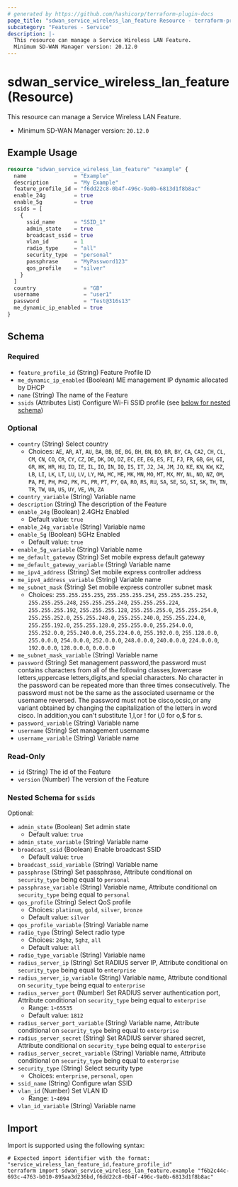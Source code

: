 ```yaml
---
# generated by https://github.com/hashicorp/terraform-plugin-docs
page_title: "sdwan_service_wireless_lan_feature Resource - terraform-provider-sdwan"
subcategory: "Features - Service"
description: |-
  This resource can manage a Service Wireless LAN Feature.
  Minimum SD-WAN Manager version: 20.12.0
---
```


# sdwan_service_wireless_lan_feature (Resource)

This resource can manage a Service Wireless LAN Feature.
  - Minimum SD-WAN Manager version: `20.12.0`

## Example Usage

```terraform
resource "sdwan_service_wireless_lan_feature" "example" {
  name               = "Example"
  description        = "My Example"
  feature_profile_id = "f6dd22c8-0b4f-496c-9a0b-6813d1f8b8ac"
  enable_24g         = true
  enable_5g          = true
  ssids = [
    {
      ssid_name      = "SSID_1"
      admin_state    = true
      broadcast_ssid = true
      vlan_id        = 1
      radio_type     = "all"
      security_type  = "personal"
      passphrase     = "MyPassword123"
      qos_profile    = "silver"
    }
  ]
  country               = "GB"
  username              = "user1"
  password              = "Test@316s13"
  me_dynamic_ip_enabled = true
}
```

<!-- schema generated by tfplugindocs -->
## Schema

### Required

- `feature_profile_id` (String) Feature Profile ID
- `me_dynamic_ip_enabled` (Boolean) ME management IP dynamic allocated by DHCP
- `name` (String) The name of the Feature
- `ssids` (Attributes List) Configure Wi-Fi SSID profile (see [below for nested schema](#nestedatt--ssids))

### Optional

- `country` (String) Select country
  - Choices: `AE`, `AR`, `AT`, `AU`, `BA`, `BB`, `BE`, `BG`, `BH`, `BN`, `BO`, `BR`, `BY`, `CA`, `CA2`, `CH`, `CL`, `CM`, `CN`, `CO`, `CR`, `CY`, `CZ`, `DE`, `DK`, `DO`, `DZ`, `EC`, `EE`, `EG`, `ES`, `FI`, `FJ`, `FR`, `GB`, `GH`, `GI`, `GR`, `HK`, `HR`, `HU`, `ID`, `IE`, `IL`, `IO`, `IN`, `IQ`, `IS`, `IT`, `J2`, `J4`, `JM`, `JO`, `KE`, `KN`, `KW`, `KZ`, `LB`, `LI`, `LK`, `LT`, `LU`, `LV`, `LY`, `MA`, `MC`, `ME`, `MK`, `MN`, `MO`, `MT`, `MX`, `MY`, `NL`, `NO`, `NZ`, `OM`, `PA`, `PE`, `PH`, `PH2`, `PK`, `PL`, `PR`, `PT`, `PY`, `QA`, `RO`, `RS`, `RU`, `SA`, `SE`, `SG`, `SI`, `SK`, `TH`, `TN`, `TR`, `TW`, `UA`, `US`, `UY`, `VE`, `VN`, `ZA`
- `country_variable` (String) Variable name
- `description` (String) The description of the Feature
- `enable_24g` (Boolean) 2.4GHz Enabled
  - Default value: `true`
- `enable_24g_variable` (String) Variable name
- `enable_5g` (Boolean) 5GHz Enabled
  - Default value: `true`
- `enable_5g_variable` (String) Variable name
- `me_default_gateway` (String) Set mobile express default gateway
- `me_default_gateway_variable` (String) Variable name
- `me_ipv4_address` (String) Set mobile express controller address
- `me_ipv4_address_variable` (String) Variable name
- `me_subnet_mask` (String) Set mobile express controller subnet mask
  - Choices: `255.255.255.255`, `255.255.255.254`, `255.255.255.252`, `255.255.255.248`, `255.255.255.240`, `255.255.255.224`, `255.255.255.192`, `255.255.255.128`, `255.255.255.0`, `255.255.254.0`, `255.255.252.0`, `255.255.248.0`, `255.255.240.0`, `255.255.224.0`, `255.255.192.0`, `255.255.128.0`, `255.255.0.0`, `255.254.0.0`, `255.252.0.0`, `255.240.0.0`, `255.224.0.0`, `255.192.0.0`, `255.128.0.0`, `255.0.0.0`, `254.0.0.0`, `252.0.0.0`, `248.0.0.0`, `240.0.0.0`, `224.0.0.0`, `192.0.0.0`, `128.0.0.0`, `0.0.0.0`
- `me_subnet_mask_variable` (String) Variable name
- `password` (String) Set management password,the password must contains characters from all of the following classes,lowercase letters,uppercase letters,digits,and special characters. No character in the password can be repeated more than three times consecutively. The password must not be the same as the associated username or the username reversed. The password must not be cisco,ocsic,or any variant obtained by changing the capitalization of the letters in word cisco. In addition,you can't substitute 1,l,or ! for i,0 for o,$ for s.
- `password_variable` (String) Variable name
- `username` (String) Set management username
- `username_variable` (String) Variable name

### Read-Only

- `id` (String) The id of the Feature
- `version` (Number) The version of the Feature

<a id="nestedatt--ssids"></a>
### Nested Schema for `ssids`

Optional:

- `admin_state` (Boolean) Set admin state
  - Default value: `true`
- `admin_state_variable` (String) Variable name
- `broadcast_ssid` (Boolean) Enable broadcast SSID
  - Default value: `true`
- `broadcast_ssid_variable` (String) Variable name
- `passphrase` (String) Set passphrase, Attribute conditional on `security_type` being equal to `personal`
- `passphrase_variable` (String) Variable name, Attribute conditional on `security_type` being equal to `personal`
- `qos_profile` (String) Select QoS profile
  - Choices: `platinum`, `gold`, `silver`, `bronze`
  - Default value: `silver`
- `qos_profile_variable` (String) Variable name
- `radio_type` (String) Select radio type
  - Choices: `24ghz`, `5ghz`, `all`
  - Default value: `all`
- `radio_type_variable` (String) Variable name
- `radius_server_ip` (String) Set RADIUS server IP, Attribute conditional on `security_type` being equal to `enterprise`
- `radius_server_ip_variable` (String) Variable name, Attribute conditional on `security_type` being equal to `enterprise`
- `radius_server_port` (Number) Set RADIUS server authentication port, Attribute conditional on `security_type` being equal to `enterprise`
  - Range: `1`-`65535`
  - Default value: `1812`
- `radius_server_port_variable` (String) Variable name, Attribute conditional on `security_type` being equal to `enterprise`
- `radius_server_secret` (String) Set RADIUS server shared secret, Attribute conditional on `security_type` being equal to `enterprise`
- `radius_server_secret_variable` (String) Variable name, Attribute conditional on `security_type` being equal to `enterprise`
- `security_type` (String) Select security type
  - Choices: `enterprise`, `personal`, `open`
- `ssid_name` (String) Configure wlan SSID
- `vlan_id` (Number) Set VLAN ID
  - Range: `1`-`4094`
- `vlan_id_variable` (String) Variable name

## Import

Import is supported using the following syntax:

```shell
# Expected import identifier with the format: "service_wireless_lan_feature_id,feature_profile_id"
terraform import sdwan_service_wireless_lan_feature.example "f6b2c44c-693c-4763-b010-895aa3d236bd,f6dd22c8-0b4f-496c-9a0b-6813d1f8b8ac"
```
